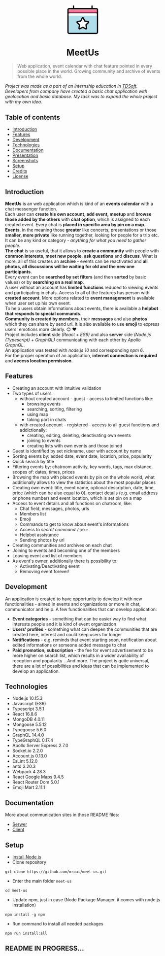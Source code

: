 <p align="center">
  <img src="./client-simple/src/assets/images/only-logo.png" width="100px" alt="MeetUs logo"/>
</p>
<h1 align="center">
	MeetUs
</h1>

> Web application, event calendar with chat feature pointed in every possible place in the world. Growing community and archive of events from the whole world.

*Project was made as a part of an internship education in [TDSoft](https://tdsoft.pl). Developers from company have created a basic chat application with geolocation and basic database. My task was to expand the whole project with my own idea.*

## Table of contents
* [Introduction](#introduction)
* [Features](#features)
* [Development](#development)
* [Technologies](#technologies)
* [Documentation](#documentation)
* [Presentation](#presentation)
* [Screenshots](#screenshots)
* [Setup](#setup)
* [Credits](#credits)
* [License](#license)

## Introduction
**MeetUs** is an web application which is kind of an **events calendar** with a chat messenger function. 
</br>
Each user can **create his own account**, **add event, meetup** and **browse those added by the others** with **chat option**, which is assigned to each created event. Every chat is **placed in specific area by pin on a map**.
</br>
**Events**, in the meaning those **greater** like concerts, presentations or those **smaller, more private** like running together, looking for people for a trip etc. It can be any kind or category - *anything for what you need to gather people*.
</br>
**The chat** is so useful, that it allows to **create a community** with people with **common interests**, **meet new people**, **ask questions** and **discuss**. What is more, all of this creates an **archive** - events can be reactivated and **all photos, all discussions will be waiting for old and the new one participants**.
</br>
Every event can be **searched by set filters** (and then **sorted** by basic values) or by **searching on a real map**.
</br>
A user without an account has **limited functions** reduced to viewing events and participating in chats. Access to all of the features has person with **created account**. More options related to **event management** is available when user set up his own event.
</br>
To help users obtain informations about events, there is available a **helpbot that responds to special commands**.
</br>
**Community is created by members**, their **messages** and also **photos** which they can share by send url. It is also available to use **emoji** to express users' emotions more clearly. :blush: :heart:
</br>
Project includes **client** side *(React + ES6)* and also **server** side *(Node.js (Typescript) + GraphQL)* communicating with each other by *Apollo GraphQL*.
</br>
An application was tested with *node.js 10* and corresponding *npm 6*.
</br>
For the proper operation of an application, **internet connection is required** and **access location permission**.
</br>

## Features
* Creating an account with intuitive validation
* Two types of users:
  * without created account - guest - access to limited functions like:
    * browsing events
    * searching, sorting, filtering
    * using map
    * taking part in chats
  * with created account - registered - access to all guest functions and addictionally:
    * creating, editing, deleting, deactivating own events
    * joining to events
    * creating lists with own events and those joined
* Guest is identified by set nickname, user with account by name
* Sorting events by: added date, event date, location, price, popularity
* Quick search by title
* Filtering events by: chatroom activity, key words, tags, max distance, scopes of: dates, times, prices
* Browsing the map with placed events by pin on the whole world, what additionally allows to view the statistics about the most popular places
* Creating own event: title, event name, optional description, date, time, price (which can be also equal to 0), contact details (e.g. email address or phone number) and event location, which is set pin on a map
* Access to event details and all functions on chatroom, like:
  * Chat field, messages, photos, urls
  * Members list
  * Emoji
  * Commands to get to know about event's informations
  * Access to *secret command* `/joke` 
  * Helpbot assistance
  * Sending photos by url
* Creating communities and archives on each chat
* Joining to events and becoming one of the members
* Leaving event and list of members
* As event's owner, additionally there is possibility to:
  * Activating/Deactivating event
  * Removing event forever!

## Development
An application is created to have opportunity to develop it with new functionalities - aimed in events and organizations or more in chat, communicator and help.
A few functionalities that can develop application:
* **Event categories** - something that can be easier way to find what interests people and it is kind of event organization
* **Users' profiles** - something what can deepen the communities that are created here, interest and could keep users for longer
* **Notifications** - e.g. reminds that event starting soon, notification about edited informations or someone added message to chat
* **Paid promotion, subscription** - the fee for event advertisement to be more higher on search list, which results in a wider availability of reception and popularity
...And more. The project is quite universal, there are a lot of possibilities and ideas that can be implemented to develop an application.

## Technologies
* Node.js 10.15.3
* Javascript (ES6)
* Typescript 3.5.1
* React 16.8.6
* MongoDB 4.0.11
* Mongoose 5.5.12
* Typegoose 5.6.0
* GraphQL 14.4.0
* TypeGraphQL 0.17.4
* Apollo Server Express 2.7.0
* Socket.io 2.2.0
* Account.js 0.13.0
* EsLint 5.12.0
* antd 3.20.3
* Webpack 4.28.3
* React Google Maps 9.4.5
* React Router Dom 5.0.1
* Emoji Mart 2.11.1

## Documentation
More about communication sites in those README files:
- [Serwer](/server/README.md)
- [Client](/client-simple/README.md)

## Setup
* [Install Node.js](https://nodejs.org/en/download/)
* Clone repository
```
git clone https://github.com/mroui/meet-us.git
```
* Enter the main folder `meet-us`
```
cd meet-us
```
* Update npm, just in case (Node Package Manager, it comes with node.js installation)
```
npm install -g npm
```
* Run command to install all needed packages
```
npm run install:all
```


## README IN PROGRESS...